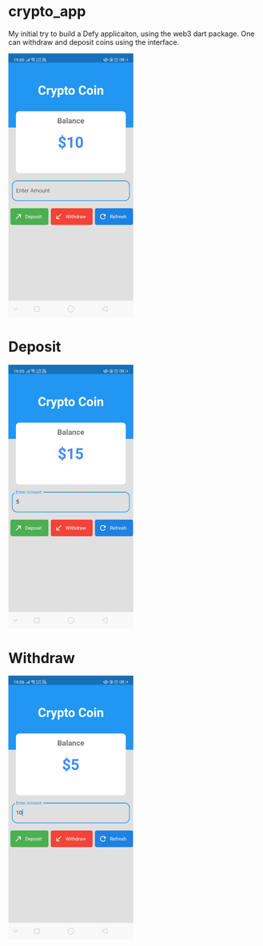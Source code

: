 # crypto_app

My initial try to build a Defy applicaiton, using the web3 dart package.
One can withdraw and deposit coins using the interface.

<img src="./assets/images/1.jpeg" width="250"/>

<h1>Deposit</h1>
<img src="./assets/images/2.jpeg" width="250"/>

<h1>Withdraw</h1>
<img src="./assets/images/3.jpeg" width="250"/>
